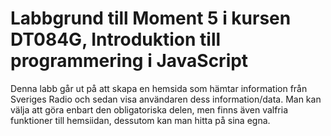 # Labbgrund till Moment 5 i kursen DT084G, Introduktion till programmering i JavaScript

Denna labb går ut på att skapa en hemsida som hämtar information från Sveriges Radio och sedan visa användaren dess information/data. Man kan välja att göra enbart den obligatoriska delen, men finns även valfria funktioner till hemsiidan, dessutom kan man hitta på sina egna.
